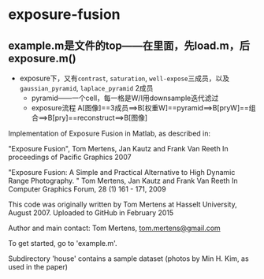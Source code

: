 # exposure-fusion
## example.m是文件的top——在里面，先load.m，后exposure.m()
* exposure下，又有`contrast`, `saturation`, `well-expose`三成员，以及`gaussian_pyramid`, `laplace_pyramid` 2成员  
  * pyramid——一个cell，每一格是W/I用downsample迭代滤过  
  * exposure流程
    A[图像]==3成员==>B[权重W]==pyramid==>B[pryW]==组合==>B[pry]==reconstruct==>B[图像]
  
  
  
Implementation of Exposure Fusion in Matlab, as described in:

  "Exposure Fusion",
  Tom Mertens, Jan Kautz and Frank Van Reeth
  In proceedings of Pacific Graphics 2007

  "Exposure Fusion: A Simple and Practical Alternative to High Dynamic Range Photography. "
  Tom Mertens, Jan Kautz and Frank Van Reeth
  In Computer Graphics Forum, 28 (1) 161 - 171, 2009

This code was originally written by Tom Mertens at Hasselt University, August 2007.
Uploaded to GitHub in February 2015

Author and main contact: Tom Mertens, tom.mertens@gmail.com


To get started, go to 'example.m'.

Subdirectory 'house' contains a sample dataset (photos by Min H. Kim, as used in the paper)
